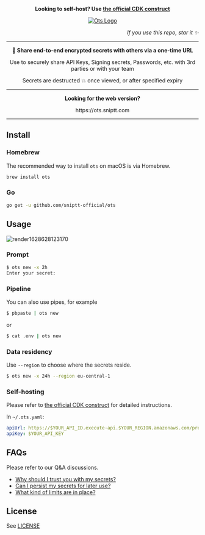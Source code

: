 <p align="center">
  <b>Looking to self-host? Use <a href="https://github.com/sniptt-official/ots-aws">the official CDK construct</a></b>
</p>

<p align="center">
  <a href="https://sniptt.com">
    <img src=".github/assets/ots-social-cover.svg" alt="Ots Logo" />
  </a>
</p>

<p align="right">
  <i>If you use this repo, star it ✨</i>
</p>

***

<p align="center">🔐 <b>Share end-to-end encrypted secrets with others via a one-time URL</b></p>

<p align="center">Use to securely share API Keys, Signing secrets, Passwords, etc. with 3rd parties or with your team</p>

<p align="center">Secrets are destructed 💥 once viewed, or after specified expiry</p>

***

<p align="center"><b>Looking for the web version?</b></p>

<p align="center">https://ots.sniptt.com</p>

***

## Install

### Homebrew

The recommended way to install `ots` on macOS is via Homebrew.

```sh
brew install ots
```

### Go

```sh
go get -u github.com/sniptt-official/ots
```

## Usage

![render1628628123170](https://user-images.githubusercontent.com/778109/128932301-190388b3-171c-4e41-be5c-88ecf315beda.gif)

### Prompt

```sh
$ ots new -x 2h
Enter your secret: 
```

### Pipeline

You can also use pipes, for example

```sh
$ pbpaste | ots new
```

or

```sh
$ cat .env | ots new
```

### Data residency

Use `--region` to choose where the secrets reside.

```sh
$ ots new -x 24h --region eu-central-1
```

### Self-hosting

Please refer to [the official CDK construct](https://github.com/sniptt-official/ots-aws) for detailed instructions.

In `~/.ots.yaml`:

```yaml
apiUrl: https://$YOUR_API_ID.execute-api.$YOUR_REGION.amazonaws.com/prod/secrets
apiKey: $YOUR_API_KEY
```

## FAQs

Please refer to our Q\&A discussions.

*   [Why should I trust you with my secrets?](https://github.com/sniptt-official/ots/discussions/13)
*   [Can I persist my secrets for later use?](https://github.com/sniptt-official/ots/discussions/15)
*   [What kind of limits are in place?](https://github.com/sniptt-official/ots/discussions/18)

## License

See [LICENSE](LICENSE)
